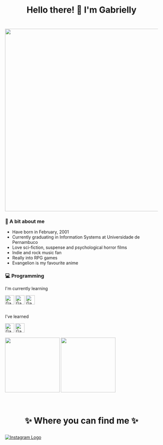  # <p align="center">Hello there! 👾 I'm Gabrielly</p>

<br>
<center>
  <div>
  <img height="600cm" src="https://i.pinimg.com/originals/16/89/5b/16895b231b6da505e2e4acef02a3c1fe.gif"/>
  </div>
</center>


### 🌼 A bit about me
- Have born in February, 2001
- Currently graduating in Information Systems at Universidade de Pernambuco
- Love sci-fiction, suspense and psychological horror films
- Indie and rock music fan
- Really into RPG games
- Evangelion is my favourite anime

### 💻 Programming 
I'm currently learning
<div>
  <div style="display: incline_block">
    <img align="center" alt="Gab" height="30" width"40" src="https://img.shields.io/badge/JavaScript-323330?style=for-the-badge&logo=javascript&logoColor=F7DF1E">
    <img align="center" alt="Gab" height="30" width"40" src="https://img.shields.io/badge/HTML5-E34F26?style=for-the-badge&logo=html5&logoColor=white">
    <img align="center" alt="Gab" height="30" width"40" src="https://img.shields.io/badge/CSS3-1572B6?style=for-the-badge&logo=css3&logoColor=white">
</div>
<br>
  
I've learned
<div>
  <div style="display: incline_block">
    <img align="center" alt="Gab-Csharp" height="30" width"40" src="https://img.shields.io/badge/C-00599C?style=for-the-badge&logo=c&logoColor=white">
    <img align="center" alt="Gab" height="30" width"40" src="https://img.shields.io/badge/C%23-239120?style=for-the-badge&logo=c-sharp&logoColor=white">
</div>
          
          
<br>
<div>
  <img height="180cm" windth="200cm" src="https://github-readme-stats.vercel.app/api?username=gabriellydasi&show_icons=true&theme=dracula#gh-dark-mode-only)](https://github.com/anuraghazra/github-readme-stats#gh-dark-mode-only"/>
  <img height="180cm" windth="10cm" src="https://github-readme-stats.vercel.app/api/top-langs/?username=gabriellydasi&langs_count=16&theme=dracula"/>
</div>
<br>
<br>

 # <p align="center">✨ Where you can find me ✨</p>
 [![Instagram Logo](https://img.shields.io/badge/Instagram-E4405F?style=for-the-badge&logo=instagram&logoColor=white)](https://www.instagram.com/gabrielly.dasi/)

 
